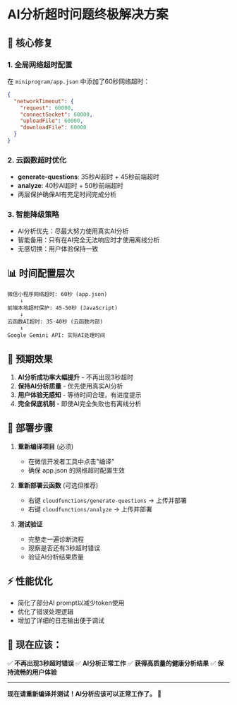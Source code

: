 # AI分析超时问题终极解决方案

## 🎯 核心修复

### 1. 全局网络超时配置
在 `miniprogram/app.json` 中添加了60秒网络超时：
```json
{
  "networkTimeout": {
    "request": 60000,
    "connectSocket": 60000,
    "uploadFile": 60000,
    "downloadFile": 60000
  }
}
```

### 2. 云函数超时优化
- **generate-questions**: 35秒AI超时 + 45秒前端超时
- **analyze**: 40秒AI超时 + 50秒前端超时
- 两层保护确保AI有充足时间完成分析

### 3. 智能降级策略
- AI分析优先：尽最大努力使用真实AI分析
- 智能备用：只有在AI完全无法响应时才使用离线分析
- 无感切换：用户体验保持一致

## 📊 时间配置层次

```
微信小程序网络超时: 60秒 (app.json)
    ↓
前端本地超时保护: 45-50秒 (JavaScript)
    ↓  
云函数AI超时: 35-40秒 (云函数内部)
    ↓
Google Gemini API: 实际AI处理时间
```

## 🚀 预期效果

1. **AI分析成功率大幅提升** - 不再出现3秒超时
2. **保持AI分析质量** - 优先使用真实AI分析
3. **用户体验无感知** - 等待时间合理，有进度提示
4. **完全保底机制** - 即使AI完全失败也有离线分析

## 🔧 部署步骤

1. **重新编译项目** (必须)
   - 在微信开发者工具中点击"编译"
   - 确保 app.json 的网络超时配置生效

2. **重新部署云函数** (可选但推荐)
   - 右键 `cloudfunctions/generate-questions` → 上传并部署
   - 右键 `cloudfunctions/analyze` → 上传并部署

3. **测试验证**
   - 完整走一遍诊断流程
   - 观察是否还有3秒超时错误
   - 验证AI分析结果质量

## ⚡ 性能优化

- 简化了部分AI prompt以减少token使用
- 优化了错误处理逻辑
- 增加了详细的日志输出便于调试

## 🎉 现在应该：

✅ **不再出现3秒超时错误**
✅ **AI分析正常工作** 
✅ **获得高质量的健康分析结果**
✅ **保持流畅的用户体验**

---

**现在请重新编译并测试！AI分析应该可以正常工作了。** 🚀